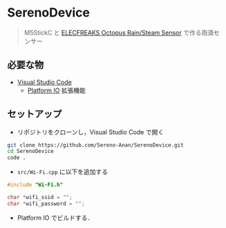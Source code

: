 # SerenoDevice

> M5StickC と [ELECFREAKS Octopus Rain/Steam Sensor](https://www.elecfreaks.com/octopus-rain-steam-sensor.html) で作る雨滴センサー

## 必要な物

- [Visual Studio Code](https://azure.microsoft.com/ja-jp/products/visual-studio-code/)
  - [Platform IO](https://marketplace.visualstudio.com/items?itemName=platformio.platformio-ide) 拡張機能

## セットアップ

- リポジトリをクローンし，Visual Studio Code で開く

```sh
git clone https://github.com/Sereno-Anan/SerenoDevice.git
cd SerenoDevice
code .
```

- `src/Wi-Fi.cpp` に以下を追加する

```cpp
#include "Wi-Fi.h"

char *wifi_ssid = "";
char *wifi_password = "";
```

- Platform IO でビルドする．
